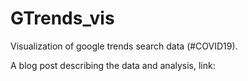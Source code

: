 # GTrends_vis
Visualization of google trends search data (#COVID19). 

A blog post describing the data and analysis, link: 
